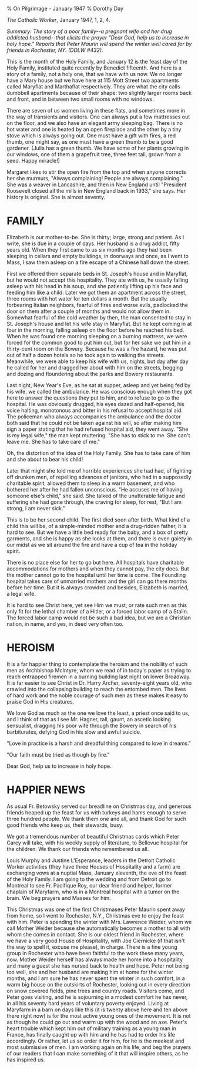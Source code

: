 % On Pilgrimage - January 1947
% Dorothy Day

*The Catholic Worker*, January 1947, 1, 2, 4.

*Summary: The story of a poor family--a pregnant wife and her drug
addicted husband--that elicits the prayer "Dear God, help us to increase
in holy hope." Reports that Peter Maurin will spend the winter well
cared for by friends in Rochester, NY. (DDLW \#432).*

This is the month of the Holy Family, and January 12 is the feast day of
the Holy Family, instituted quite recently by Benedict fifteenth. And
here is a story of a family, not a holy one, that we have with us now.
We no longer have a Mary house but we have here at 115 Mott Street two
apartments called Maryflat and Marthaflat respectively. They are what
the city calls dumbbell apartments because of their shape: two slightly
larger rooms back and front, and in between two small rooms with no
windows.

There are seven of us women living in these flats, and sometimes more in
the way of transients and visitors. One can always put a few mattresses
out on the floor, and we also have an elegant army sleeping bag. There
is no hot water and one is heated by an open fireplace and the other by
a tiny stove which is always going out. One must have a gift with fires,
a red thumb, one might say, as one must have a green thumb to be a good
gardener. (Julia has a green thumb. We have some of her plants growing
in our windows, one of them a grapefruit tree, three feet tall, grown
from a seed. Happy miracle!)

Margaret likes to stir the open fire from the top and when anyone
corrects her she murmurs, "Always complaining! People are always
complaining." She was a weaver in Lancashire, and then in New England
until "President Roosevelt closed all the mills in New England back in
1933," she says. Her history is original. She is almost seventy.

FAMILY
===

Elizabeth is our mother-to-be. She is thirty; large, strong and patient.
As I write, she is due in a couple of days. Her husband is a drug
addict, fifty years old. When they first came to us six months ago they
had been sleeping in cellars and empty buildings, in doorways and once,
as I went to Mass, I saw them asleep on a fire escape of a Chinese hall
down the street.

First we offered them separate beds in St. Joseph's house and in
Maryflat, but he would not accept this hospitality. They ate with us, he
usually falling asleep with his head in his soup, and she patiently
lifting up his face and feeding him like a child. Later we got them an
apartment across the street, three rooms with hot water for ten dollars
a month. But the usually forbearing Italian neighbors, fearful of fires
and worse evils, padlocked the door on them after a couple of months and
would not allow them in. Somewhat fearful of the cold weather by then,
the man consented to stay in St. Joseph's house and let his wife stay in
Maryflat. But he kept coming in at four in the morning, falling asleep
on the floor before he reached his bed. When he was found one morning
sleeping on a burning mattress, we were forced for the common good to
put him out, but for her sake we put him in a thirty-cent room on the
Bowery. Because he was a fire hazard, he was put out of half a dozen
hotels so he took again to walking the streets. Meanwhile, we were able
to keep his wife with us, nights, but day after day he called for her
and dragged her about with him on the streets, begging and dozing and
floundering about the parks and Bowery restaurants.

Last night, New Year's Eve, as he sat at supper, asleep and yet being
fed by his wife, we called the ambulance. He was conscious enough when
they got here to answer the questions they put to him, and to refuse to
go to the hospital. He was obviously drugged, his eyes dazed and
half-opened, his voice halting, monotonous and bitter in his refusal to
accept hospital aid. The policeman who always accompanies the ambulance
and the doctor both said that he could not be taken against his will, so
after making him sign a paper stating that he had refused hospital aid,
they went away. "She is my legal wife," the man kept muttering. "She has
to stick to me. She can't leave me. She has to take care of me."

Oh, the distortion of the idea of the Holy Family. She has to take care
of him and she about to bear his child!

Later that might she told me of horrible experiences she had had, of
fighting off drunken men, of repelling advances of janitors, who had in
a supposedly charitable spirit, allowed them to sleep in a warm
basement, and who bothered her after he had fallen unconscious. "He
accuses me of having someone else's child," she said. She talked of the
unutterable fatigue and suffering she had gone through, the craving for
sleep, for rest, "But I am strong, I am never sick."

This is to be her second child. The first died soon after birth. What
kind of a child this will be, of a simple-minded mother and a
drug-ridden father, it is hard to see. But we have a little bed ready
for the baby, and a box of pretty garments, and she is happy as she
looks at them, and there is even gaiety in our midst as we sit around
the fire and have a cup of tea in the holiday spirit.

There is no place else for her to go but here. All hospitals have
charitable accommodations for mothers and when they cannot pay, the city
does. But the mother cannot go to the hospital until her time is come.
The Foundling hospital takes care of unmarried mothers and the girl can
go there months before her time. But it is always crowded and besides,
Elizabeth is married, a legal wife.

It is hard to see Christ here, yet see Him we must, or rate such men as
this only fit for the lethal chamber of a Hitler, or a forced labor camp
of a Stalin. The forced labor camp would not be such a bad idea, but we
are a Christian nation, in name, and yes, in deed very often too.

HEROISM
===

It is a far happier thing to contemplate the heroism and the nobility of
such men as Archbishop McIntyre, whom we read of in today's paper as
trying to reach entrapped firemen in a burning building last night on
lower Broadway. It is far easier to see Christ in Dr. Harry Archer,
seventy-eight years old, who crawled into the collapsing building to
reach the entombed men. The lives of hard work and the noble courage of
such men as these makes it easy to praise God in His creatures.

We love God as much as the one we love the least, a priest once said to
us, and I think of that as I see Mr. Hagner, tall, gaunt, an ascetic
looking sensualist, dragging his poor wife through the Bowery in search
of his barbiturates, defying God in his slow and awful suicide.

"Love in practice is a harsh and dreadful thing compared to love in
dreams."

"Our faith must be tried as though by fire."

Dear God, help us to increase in holy hope.

HAPPIER NEWS
===

As usual Fr. Betowsky served our breadline on Christmas day, and
generous friends heaped up the feast for us with turkeys and hams enough
to serve three hundred people. We thank them one and all, and thank God
for such good friends who keep us, their stewards, busy.

We got a tremendous number of beautiful Christmas cards which Peter
Carey will take, with his weekly supply of literature, to Bellevue
hospital for the children. We thank our friends who remembered us all.

Louis Murphy and Justine L'Esperance, leaders in the Detroit Catholic
Worker activities (they have three Houses of Hospitality and a farm) are
exchanging vows at a nuptial Mass, January eleventh, the eve of the
feast of the Holy Family. I am going to the wedding and from Detroit go
to Montreal to see Fr. Pacifique Roy, our dear friend and helper, former
chaplain of Maryfarm, who is in a Montreal hospital with a tumor on the
brain. We beg prayers and Masses for him.

This Christmas was one of the first Christmases Peter Maurin spent away
from home, so I went to Rochester, N.Y., Christmas eve to enjoy the
feast with him. Peter is spending the winter with Mrs. Lawrence Weider,
whom we call Mother Weider because she automatically becomes a mother to
all with whom she comes in contact. She is our oldest friend in
Rochester, where we have a very good House of Hospitality, with Joe
Ciernicke (if that isn't the way to spell it, excuse me please), in
charge. There is a fine young group in Rochester who have been faithful
to the work these many years, now. Mother Weider herself has always made
her home into a hospitality and many a guest she has nursed back to
health and hope. Peter not being too well, she and her husband are
making him at home for the winter months, and I am sure he has never
spent the winter in such comfort, in a warm big house on the outskirts
of Rochester, looking out in every direction on snow covered fields,
pine trees and country roads. Visitors come, and Peter goes visiting,
and he is sojourning in a modest comfort he has never, in all his
seventy hard years of voluntary poverty enjoyed. Living at Maryfarm in a
barn on days like this (it is twenty above here and ten above there
right now) is for the most active young ones of the movement. It is not
as though he could go out and warm up with the wood and an axe. Peter's
heart trouble which kept him out of military training as a young man in
France, has finally caught up with him and he has had to order his life
accordingly. Or rather, let us so order it for him, for he is the
meekest and most submissive of men. I am working again on his life, and
beg the prayers of our readers that I can make something of it that will
inspire others, as he has inspired us.
